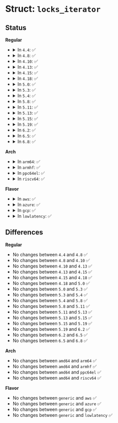 # Struct: <code>locks_iterator</code>

## Status
<b>Regular</b>
<ul>
<li>
<details>
<summary>In <code>4.4</code>: ✅</summary>

```c
struct locks_iterator {
    int li_cpu;
    loff_t li_pos;
};
```
</details>
</li>
<li>
<details>
<summary>In <code>4.8</code>: ✅</summary>

```c
struct locks_iterator {
    int li_cpu;
    loff_t li_pos;
};
```
</details>
</li>
<li>
<details>
<summary>In <code>4.10</code>: ✅</summary>

```c
struct locks_iterator {
    int li_cpu;
    loff_t li_pos;
};
```
</details>
</li>
<li>
<details>
<summary>In <code>4.13</code>: ✅</summary>

```c
struct locks_iterator {
    int li_cpu;
    loff_t li_pos;
};
```
</details>
</li>
<li>
<details>
<summary>In <code>4.15</code>: ✅</summary>

```c
struct locks_iterator {
    int li_cpu;
    loff_t li_pos;
};
```
</details>
</li>
<li>
<details>
<summary>In <code>4.18</code>: ✅</summary>

```c
struct locks_iterator {
    int li_cpu;
    loff_t li_pos;
};
```
</details>
</li>
<li>
<details>
<summary>In <code>5.0</code>: ✅</summary>

```c
struct locks_iterator {
    int li_cpu;
    loff_t li_pos;
};
```
</details>
</li>
<li>
<details>
<summary>In <code>5.3</code>: ✅</summary>

```c
struct locks_iterator {
    int li_cpu;
    loff_t li_pos;
};
```
</details>
</li>
<li>
<details>
<summary>In <code>5.4</code>: ✅</summary>

```c
struct locks_iterator {
    int li_cpu;
    loff_t li_pos;
};
```
</details>
</li>
<li>
<details>
<summary>In <code>5.8</code>: ✅</summary>

```c
struct locks_iterator {
    int li_cpu;
    loff_t li_pos;
};
```
</details>
</li>
<li>
<details>
<summary>In <code>5.11</code>: ✅</summary>

```c
struct locks_iterator {
    int li_cpu;
    loff_t li_pos;
};
```
</details>
</li>
<li>
<details>
<summary>In <code>5.13</code>: ✅</summary>

```c
struct locks_iterator {
    int li_cpu;
    loff_t li_pos;
};
```
</details>
</li>
<li>
<details>
<summary>In <code>5.15</code>: ✅</summary>

```c
struct locks_iterator {
    int li_cpu;
    loff_t li_pos;
};
```
</details>
</li>
<li>
<details>
<summary>In <code>5.19</code>: ✅</summary>

```c
struct locks_iterator {
    int li_cpu;
    loff_t li_pos;
};
```
</details>
</li>
<li>
<details>
<summary>In <code>6.2</code>: ✅</summary>

```c
struct locks_iterator {
    int li_cpu;
    loff_t li_pos;
};
```
</details>
</li>
<li>
<details>
<summary>In <code>6.5</code>: ✅</summary>

```c
struct locks_iterator {
    int li_cpu;
    loff_t li_pos;
};
```
</details>
</li>
<li>
<details>
<summary>In <code>6.8</code>: ✅</summary>

```c
struct locks_iterator {
    int li_cpu;
    loff_t li_pos;
};
```
</details>
</li>
</ul>
<b>Arch</b>
<ul>
<li>
<details>
<summary>In <code>arm64</code>: ✅</summary>

```c
struct locks_iterator {
    int li_cpu;
    loff_t li_pos;
};
```
</details>
</li>
<li>
<details>
<summary>In <code>armhf</code>: ✅</summary>

```c
struct locks_iterator {
    int li_cpu;
    loff_t li_pos;
};
```
</details>
</li>
<li>
<details>
<summary>In <code>ppc64el</code>: ✅</summary>

```c
struct locks_iterator {
    int li_cpu;
    loff_t li_pos;
};
```
</details>
</li>
<li>
<details>
<summary>In <code>riscv64</code>: ✅</summary>

```c
struct locks_iterator {
    int li_cpu;
    loff_t li_pos;
};
```
</details>
</li>
</ul>
<b>Flavor</b>
<ul>
<li>
<details>
<summary>In <code>aws</code>: ✅</summary>

```c
struct locks_iterator {
    int li_cpu;
    loff_t li_pos;
};
```
</details>
</li>
<li>
<details>
<summary>In <code>azure</code>: ✅</summary>

```c
struct locks_iterator {
    int li_cpu;
    loff_t li_pos;
};
```
</details>
</li>
<li>
<details>
<summary>In <code>gcp</code>: ✅</summary>

```c
struct locks_iterator {
    int li_cpu;
    loff_t li_pos;
};
```
</details>
</li>
<li>
<details>
<summary>In <code>lowlatency</code>: ✅</summary>

```c
struct locks_iterator {
    int li_cpu;
    loff_t li_pos;
};
```
</details>
</li>
</ul>

## Differences
<b>Regular</b>
<ul>
<li>
No changes between <code>4.4</code> and <code>4.8</code> ✅
</li>
<li>
No changes between <code>4.8</code> and <code>4.10</code> ✅
</li>
<li>
No changes between <code>4.10</code> and <code>4.13</code> ✅
</li>
<li>
No changes between <code>4.13</code> and <code>4.15</code> ✅
</li>
<li>
No changes between <code>4.15</code> and <code>4.18</code> ✅
</li>
<li>
No changes between <code>4.18</code> and <code>5.0</code> ✅
</li>
<li>
No changes between <code>5.0</code> and <code>5.3</code> ✅
</li>
<li>
No changes between <code>5.3</code> and <code>5.4</code> ✅
</li>
<li>
No changes between <code>5.4</code> and <code>5.8</code> ✅
</li>
<li>
No changes between <code>5.8</code> and <code>5.11</code> ✅
</li>
<li>
No changes between <code>5.11</code> and <code>5.13</code> ✅
</li>
<li>
No changes between <code>5.13</code> and <code>5.15</code> ✅
</li>
<li>
No changes between <code>5.15</code> and <code>5.19</code> ✅
</li>
<li>
No changes between <code>5.19</code> and <code>6.2</code> ✅
</li>
<li>
No changes between <code>6.2</code> and <code>6.5</code> ✅
</li>
<li>
No changes between <code>6.5</code> and <code>6.8</code> ✅
</li>
</ul>
<b>Arch</b>
<ul>
<li>
No changes between <code>amd64</code> and <code>arm64</code> ✅
</li>
<li>
No changes between <code>amd64</code> and <code>armhf</code> ✅
</li>
<li>
No changes between <code>amd64</code> and <code>ppc64el</code> ✅
</li>
<li>
No changes between <code>amd64</code> and <code>riscv64</code> ✅
</li>
</ul>
<b>Flavor</b>
<ul>
<li>
No changes between <code>generic</code> and <code>aws</code> ✅
</li>
<li>
No changes between <code>generic</code> and <code>azure</code> ✅
</li>
<li>
No changes between <code>generic</code> and <code>gcp</code> ✅
</li>
<li>
No changes between <code>generic</code> and <code>lowlatency</code> ✅
</li>
</ul>
